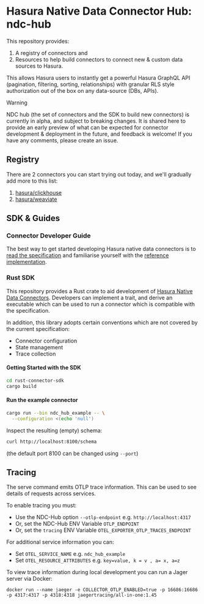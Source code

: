 # Hasura Native Data Connector Hub: ndc-hub

This repository provides:
1. A registry of connectors and 
2. Resources to help build connectors to connect new & custom data sources to Hasura. 

This allows Hasura users to instantly get a powerful Hasura GraphQL API (pagination, filtering, sorting, relationships) with granular RLS style authorization out of the box on any data-source (DBs, APIs).

> [!WARNING]
> NDC hub (the set of connectors and the SDK to build new connectors) is currently in alpha, and subject to breaking changes. It is shared here to provide an early preview of what can be expected for connector development & deployment in the future, and feedback is welcome! If you have any comments, please create an issue.

## Registry

There are 2 connectors you can start trying out today, and we'll gradually add more to this list:
1. [hasura/clickhouse](https://github.com/hasura/clickhouse_gdc_v2)
2. [hasura/weaviate](https://github.com/hasura/weaviate_gdc)

## SDK & Guides

### Connector Developer Guide

The best way to get started developing Hasura native data connectors is to [read the specification](http://hasura.github.io/ndc-spec/) and familiarise yourself with the [reference implementation](https://github.com/hasura/ndc-spec/tree/main/ndc-reference).

### Rust SDK

This repository provides a Rust crate to aid development of [Hasura Native Data Connectors](https://hasura.github.io/ndc-spec/). Developers can implement a trait, and derive an executable which can be used to run a connector which is compatible with the specification.

In addition, this library adopts certain conventions which are not covered by the current specification:

- Connector configuration
- State management
- Trace collection

#### Getting Started with the SDK

```sh
cd rust-connector-sdk
cargo build
```

#### Run the example connector

```sh
cargo run --bin ndc_hub_example -- \
  --configuration <(echo 'null')
```

Inspect the resulting (empty) schema:

```sh
curl http://localhost:8100/schema
```

(the default port 8100 can be changed using `--port`)

## Tracing

The serve command emits OTLP trace information. This can be used to see details of requests across services.

To enable tracing you must:

* Use the NDC-Hub option `--otlp-endpoint` e.g. `http://localhost:4317`
* Or, set the NDC-Hub ENV Variable `OTLP_ENDPOINT`
* Or, set the `tracing` ENV Variable `OTEL_EXPORTER_OTLP_TRACES_ENDPOINT`

For additional service information you can:

* Set `OTEL_SERVICE_NAME` e.g. `ndc_hub_example`
* Set `OTEL_RESOURCE_ATTRIBUTES` e.g. `key=value, k = v , a= x, a=z`


To view trace information during local development you can run a Jager server via Docker:

```
docker run --name jaeger -e COLLECTOR_OTLP_ENABLED=true -p 16686:16686 -p 4317:4317 -p 4318:4318 jaegertracing/all-in-one:1.45
```
